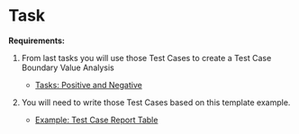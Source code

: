 # Task

**Requirements:**

1. From last tasks you will use those Test Cases to create a Test Case Boundary Value Analysis
   - [Tasks: Positive and Negative](../qaBasics/testCaseDesignTask.md)

2. You will need to write  those Test Cases based on this template example.
    - [Example: Test Case Report Table](../../assets/examples/testingTechniquesAndAnalysis/boundryValueAnalysis.md)